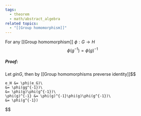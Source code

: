 ```yaml
---
tags:
  - theorem
  - math/abstract_algebra
related topics:
  - "[[Group homomorphism]]"
---
```

For any [[Group homomorphism]] $\phi:G\to H$$$
	\phi(g^{-1})=\phi(g)^{-1}
$$
##### Proof:
Let $g in G$, then by [[Group homomorphisms preverse identity]]$$

	e_H &= \phi(e_G)\
	&= \phi(gg^{-1})\
	&= \phi(g)\phi(g^{-1})\
	\phi(g)^{-1} &= \phi(g)^{-1}\phi(g)\phi(g^{-1})\
	&= \phi(g^{-1})

$$